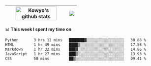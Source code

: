 | <a href="https://github.com/anuraghazra/github-readme-stats"><img width="85%" src="https://github-readme-stats.vercel.app/api?username=kowyo&show_icons=true&hide_border=true&theme=transparent" alt="Kowyo's github stats" /></a> | <a href="https://github.com/anuraghazra/github-readme-stats"><img align="center" src="https://github-readme-stats.vercel.app/api/top-langs/?username=kowyo&exclude_repo=Engineering-Competition-Robot,mobile-robot&hide=c,assembly,shaderlab,hlsl,mathematica,cmake&layout=compact&hide_border=true&theme=transparent" /></a> |
| ------------- | ------------- |

📊 **This week I spent my time on**
<!--START_SECTION:waka-->

```txt
Python       3 hrs 12 mins   ███████▓░░░░░░░░░░░░░░░░░   30.88 %
HTML         1 hr 49 mins    ████▒░░░░░░░░░░░░░░░░░░░░   17.58 %
Markdown     1 hr 32 mins    ███▓░░░░░░░░░░░░░░░░░░░░░   14.86 %
JavaScript   1 hr 27 mins    ███▒░░░░░░░░░░░░░░░░░░░░░   13.93 %
CSS          58 mins         ██▒░░░░░░░░░░░░░░░░░░░░░░   09.41 %
```

<!--END_SECTION:waka-->
